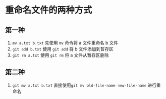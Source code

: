 # 重命名文件的两种方式

## 第一种

1. `mv a.txt b.txt` 先使用 `mv` 命令将 a 文件重命名 b 文件
2. `git add b.txt` 使用 `git add` 将 b 文件添加到暂存区
3. `git rm a.txt` 使用 `git rm` 将 a 文件从暂存区删除

## 第二种

1. `git mv a.txt b.txt` 直接使用`git mv old-file-name new-file-name` 进行重命名

